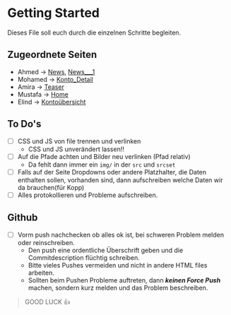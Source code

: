 
# Getting Started
Dieses File soll euch durch die einzelnen Schritte begleiten.
## Zugeordnete Seiten
- Ahmed &rarr; [News](../News.html), [News___1](../News___1.html)
- Mohamed &rarr; [Konto_Detail](../Konto_Detail.html)
- Amira &rarr; [Teaser](../Teaser.html)
- Mustafa &rarr; [Home](../Home.html)
- Elind &rarr; [Kontoübersicht](../Konto__bersicht.html)

## To Do's
- [ ] CSS und JS von file trennen und verlinken 
   - CSS und JS unverändert lassen!!
- [ ] Auf die Pfade achten und Bilder neu verlinken (Pfad relativ)
   - Da fehlt dann immer ein `img/` in der `src` und `srcset`
- [ ] Falls auf der Seite Dropdowns oder andere Platzhalter, die Daten enthalten sollen,
vorhanden sind, dann aufschreiben welche Daten wir da brauchen(für Kopp)
- [ ] Alles protokollieren und Probleme aufschreiben.

## Github
- [ ] Vorm push nachchecken ob alles ok ist, bei schweren Problem melden oder reinschreiben.
   - Den push eine ordentliche Überschrift geben und die Commitdescription flüchtig schreiben.
   - Bitte vieles Pushes vermeiden und nicht in andere HTML files arbeiten.
   - Sollten beim Pushen Probleme auftreten, dann **_keinen Force Push_** machen, sondern kurz melden
    und das Problem beschreiben.



> GOOD LUCK :+1: